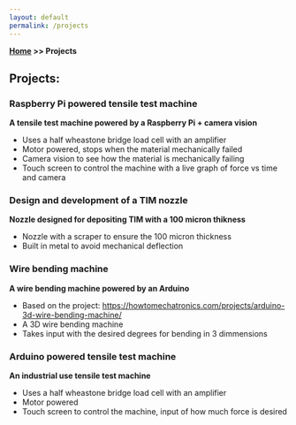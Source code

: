 ```yaml
---
layout: default
permalink: /projects
---
```

**[Home](/) >> Projects**

## Projects:

<div class="card">
  <h3>Raspberry Pi powered tensile test machine</h3>
  <p><b>A tensile test machine powered by a Raspberry Pi + camera vision</b></p>
  <ul>
    <li>Uses a half wheastone bridge load cell with an amplifier</li>
    <li>Motor powered, stops when the material mechanically failed</li>
    <li>Camera vision to see how the material is mechanically failing</li>
    <li>Touch screen to control the machine with a live graph of force vs time and camera</li>
  </ul>
  <a href=""><span class="card-link-spanner"></span></a>
</div>

<div class="card">
  <h3>Design and development of a TIM nozzle</h3>
  <p><b>Nozzle designed for depositing TIM with a 100 micron thikness</b></p>
  <ul>
    <li>Nozzle with a scraper to ensure the 100 micron thickness</li>
    <li>Built in metal to avoid mechanical deflection</li>
  </ul>
  <a href=""><span class="card-link-spanner"></span></a>
</div>

<div class="card">
  <h3>Wire bending machine</h3>
  <p><b>A wire bending machine powered by an Arduino</b></p>
  <ul>
    <li>Based on the project: <a href="https://howtomechatronics.com/projects/arduino-3d-wire-bending-machine/">https://howtomechatronics.com/projects/arduino-3d-wire-bending-machine/</a></li>
    <li>A 3D wire bending machine</li>
    <li>Takes input with the desired degrees for bending in 3 dimmensions</li>
  </ul>
  <a href=""><span class="card-link-spanner"></span></a>
</div>

<div class="card">
  <h3>Arduino powered tensile test machine</h3>
  <p><b>An industrial use tensile test machine</b></p>
  <ul>
    <li>Uses a half wheastone bridge load cell with an amplifier</li>
    <li>Motor powered</li>
    <li>Touch screen to control the machine, input of how much force is desired</li>
  </ul>
  <a href=""><span class="card-link-spanner"></span></a>
</div>
